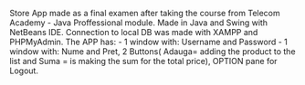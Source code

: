 Store App made as a final examen after taking the course from Telecom Academy - Java Proffessional module.
Made in Java and Swing with NetBeans IDE. Connection to local DB was made with XAMPP and PHPMyAdmin.
The APP has: - 1 window with: Username and Password
             - 1 window with: Nume and Pret, 2 Buttons( Adauga= adding the product to the list and Suma = is making the sum for the total price), OPTION pane for Logout.
